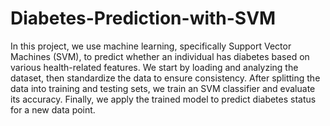 # Diabetes-Prediction-with-SVM
In this project, we use machine learning, specifically Support Vector Machines (SVM), to predict whether an individual has diabetes based on various health-related features. We start by loading and analyzing the dataset, then standardize the data to ensure consistency. After splitting the data into training and testing sets, we train an SVM classifier and evaluate its accuracy. Finally, we apply the trained model to predict diabetes status for a new data point.
